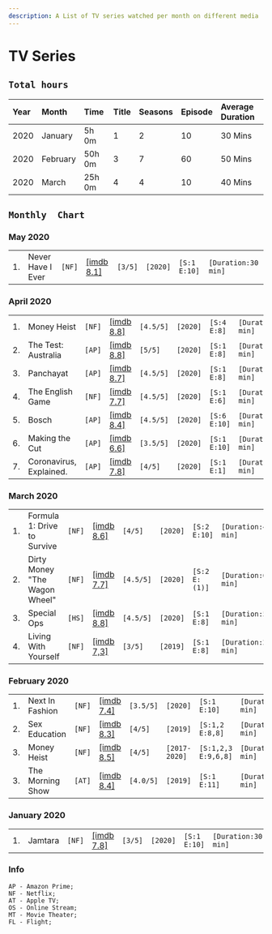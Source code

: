 ```yaml
---
description: A List of TV series watched per month on different media
---
```


# TV Series


## `Total hours`

| Year | Month | Time | Title | Seasons | Episode | Average Duration |
| :--- | :--- | :--- | :--- | :--- | :--- | :--- |
| 2020 | January | 5h 0m | 1 | 2 | 10 | 30 Mins |
| 2020 | February | 50h 0m | 3 | 7 | 60 | 50 Mins |
| 2020 | March | 25h 0m | 4 | 4 | 10 | 40 Mins |

## `Monthly  Chart`
### May 2020
|  |  |  |  |  |  |  |  |
| :--- | :--- | :--- | :--- | :--- | :--- | :--- | :--- |
| 1. | Never Have I Ever | `[NF]` | [\[imdb 8.1\]](https://www.imdb.com/title/tt10062292/) | `[3/5]` | `[2020]` | `[S:1 E:10]` | `[Duration:30 min]` |

### April 2020
|  |  |  |  |  |  |  |  |
| :--- | :--- | :--- | :--- | :--- | :--- | :--- | :--- |
| 1. | Money Heist | `[NF]` | [\[imdb 8.8\]](https://www.imdb.com/title/tt8289930/) | `[4.5/5]` | `[2020]` | `[S:4 E:8]` | `[Duration:40 min]` |
| 2. | The Test: Australia | `[AP]` | [\[imdb 8.8\]](https://www.imdb.com/title/tt11347692/) | `[5/5]` | `[2020]` | `[S:1 E:8]` | `[Duration:50 min]` |
| 3. | Panchayat | `[AP]` | [\[imdb 8.7\]](https://www.imdb.com/title/tt12004706/) | `[4.5/5]` | `[2020]` | `[S:1 E:8]` | `[Duration:35 min]` |
| 4. | The English Game | `[NF]` | [\[imdb 7.7\]](https://www.imdb.com/title/tt8403664/) | `[4.5/5]` | `[2020]` | `[S:1 E:6]` | `[Duration:50 min]` |
| 5. | Bosch | `[AP]` | [\[imdb 8.4\]](https://www.imdb.com/title/tt3502248/) | `[4.5/5]` | `[2020]` | `[S:6 E:10]` | `[Duration:51 min]` |
| 6. | Making the Cut | `[AP]` | [\[imdb 6.6\]](https://www.imdb.com/title/tt8962394/ ) | `[3.5/5]` | `[2020]` | `[S:1 E:10]` | `[Duration:60 min]` |
| 7. | Coronavirus, Explained. | `[AP]` | [\[imdb 7.8\]](https://www.imdb.com/title/tt12189310/) | `[4/5]` | `[2020]` | `[S:1 E:1]` | `[Duration:50 min]` |

### March 2020
|  |  |  |  |  |  |  |  |
| :--- | :--- | :--- | :--- | :--- | :--- | :--- | :--- |
| 1. | Formula 1: Drive to Survive| `[NF]` | [\[imdb 8.6\]](https://www.imdb.com/title/tt8289930/) | `[4/5]` | `[2020]` | `[S:2 E:10]` | `[Duration:40 min]` |
| 2. | Dirty Money "The Wagon Wheel"| `[NF]` | [\[imdb 7.7\]](https://www.imdb.com/title/tt11688740/?ref_=ttep_ep1) | `[4.5/5]` | `[2020]` | `[S:2 E:(1)]` | `[Duration:60 min]` |
| 3. | Special Ops | `[HS]` | [\[imdb 8.8\]](https://www.imdb.com/title/tt11854694/) | `[4.5/5]` | `[2020]` | `[S:1 E:8]` | `[Duration:50 min]` |
| 4. | Living With Yourself | `[NF]` | [\[imdb 7,3\]](https://www.imdb.com/title/tt8880894/) | `[3/5]` | `[2019]` | `[S:1 E:8]` | `[Duration:26 min]` |

### February 2020

|  |  |  |  |  |  |  |  |
| :--- | :--- | :--- | :--- | :--- | :--- | :--- | :--- |
| 1. | Next In Fashion | `[NF]` | [\[imdb 7.4\]](https://www.imdb.com/title/tt10394770/) | `[3.5/5]` | `[2020]` | `[S:1 E:10]` | `[Duration:50 min]` |
| 2. | Sex Education | `[NF]` | [\[imdb 8.3\]](https://www.imdb.com/title/tt7767422/) | `[4/5]` | `[2019]` | `[S:1,2 E:8,8]` | `[Duration:50 min]` |
| 3. | Money Heist | `[NF]` | [\[imdb 8.5\]](https://www.imdb.com/title/tt6468322/) | `[4/5]` | `[2017-2020]` | `[S:1,2,3 E:9,6,8]` | `[Duration:50 min]` |
| 3. | The Morning Show | `[AT]` | [\[imdb 8.4\]](https://www.imdb.com/title/tt7203552/) | `[4.0/5]` | `[2019]` | `[S:1 E:11]` | `[Duration:65 min]` |

### January 2020

|  |  |  |  |  |  |  |  |
| :--- | :--- | :--- | :--- | :--- | :--- | :--- | :--- |
| 1. | Jamtara | `[NF]` | [\[imdb 7.8\]](https://www.imdb.com/title/tt11150912/) | `[3/5]` | `[2020]` | `[S:1 E:10]` | `[Duration:30 min]` |

### Info
```text
AP - Amazon Prime;
NF - Netflix;
AT - Apple TV;
OS - Online Stream;
MT - Movie Theater;
FL - Flight;
```